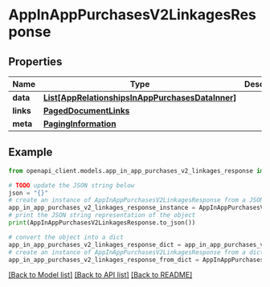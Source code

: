 # AppInAppPurchasesV2LinkagesResponse


## Properties

Name | Type | Description | Notes
------------ | ------------- | ------------- | -------------
**data** | [**List[AppRelationshipsInAppPurchasesDataInner]**](AppRelationshipsInAppPurchasesDataInner.md) |  | 
**links** | [**PagedDocumentLinks**](PagedDocumentLinks.md) |  | 
**meta** | [**PagingInformation**](PagingInformation.md) |  | [optional] 

## Example

```python
from openapi_client.models.app_in_app_purchases_v2_linkages_response import AppInAppPurchasesV2LinkagesResponse

# TODO update the JSON string below
json = "{}"
# create an instance of AppInAppPurchasesV2LinkagesResponse from a JSON string
app_in_app_purchases_v2_linkages_response_instance = AppInAppPurchasesV2LinkagesResponse.from_json(json)
# print the JSON string representation of the object
print(AppInAppPurchasesV2LinkagesResponse.to_json())

# convert the object into a dict
app_in_app_purchases_v2_linkages_response_dict = app_in_app_purchases_v2_linkages_response_instance.to_dict()
# create an instance of AppInAppPurchasesV2LinkagesResponse from a dict
app_in_app_purchases_v2_linkages_response_from_dict = AppInAppPurchasesV2LinkagesResponse.from_dict(app_in_app_purchases_v2_linkages_response_dict)
```
[[Back to Model list]](../README.md#documentation-for-models) [[Back to API list]](../README.md#documentation-for-api-endpoints) [[Back to README]](../README.md)


